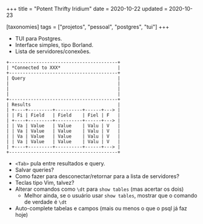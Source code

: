 +++
title = "Potent Thrifty Iridium"
date = 2020-10-22
updated = 2020-10-23

[taxonomies]
tags = ["projetos", "pessoal", "postgres", "tui"]
+++ 

- TUI para Postgres.
- Interface simples, tipo Borland.
- Lista de servidores/conexões.

```
+----------------------------------------+
| *Connected to XXX*                     |
+----------------------------------------+
| Query                                  |
|                                        |
|                                        |
|                                        |
+----------------------------------------+
| Results                                |
| +----+---------+----------+------+---> |
| | Fi | Field   | Field    | Fiel | F   |
| +----+---------+----------+------+---> |
| | Va | Value   | Value    | Valu | V   |
| | Va | Value   | Value    | Valu | V   |
| | Va | Value   | Value    | Valu | V   |
| | Va | Value   | Value    | Valu | V   |
| +----+---------+----------+------+---> |
+----------------------------------------+
```

- `<Tab>` pula entre resultados e query.
- Salvar queries?
- Como fazer para desconectar/retornar para a lista de servidores?
- Teclas tipo Vim, talvez?
- Alterar comandos como `\dt` para `show tables` (mas acertar os dois)
   - Melhor ainda, se o usuário usar `show tables`, mostrar que o comando de
       verdade é `\dt`
- Auto-complete tabelas e campos (mais ou menos o que o psql já faz hoje)

<!--
vim:spelllang=pt:
--> 
